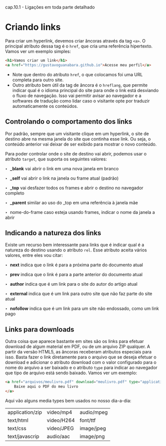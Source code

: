 cap.10.1 - Ligações em toda parte detalhado

# Criando links

Para criar um hyperlink, devemos criar âncoras através da tag `<a>`. O principal atributo dessa tag é o `href`, que cria uma referência hipertexto. Vamos ver um exemplo simples:

```html
<h1>Vamos criar um link</h1>
<a href="https://gustavoguanabara.github.io">Acesse meu perfil</a>
```

- Note que dentro do atributo `href`, o que colocamos foi uma URL completa para outro site.
- Outro atributo bem útil da tag de âncora é o `hreflang`, que permite indicar qual é o idioma principal do site para onde o link está desviando o fluxo de navegação. Isso vai permitir avisar ao navegador e a softwares de tradução como lidar caso o visitante opte por traduzir automaticamente os conteúdos.

## Controlando o comportamento dos links

Por padrão, sempre que um visitante clique em um hyperlink, o site de destino abre na mesma janela do site que continha esse link. Ou seja, o conteúdo anterior vai deixar de ser exibido para mostrar o novo conteúdo.

Para poder controlar onde o site de destino vai abrir, podemos usar o atributo `target`, que suporta os seguintes valores:

‣  **_blank** vai abrir o link em uma nova janela em branco

‣  **_self** vai abrir o link na janela ou frame atual (padrão)

‣  **_top** vai desfazer todos os frames e abrir o destino no navegador completo

‣  **_parent** similar ao uso do _top em uma referência à janela mãe

‣  nome-do-frame caso esteja usando frames, indicar o nome da janela a abrir

## Indicando a natureza dos links

Existe um recurso bem interessante para links que é indicar qual é a natureza do destino usando o atributo `rel`. Esse atributo aceita vários valores, entre eles vou citar:

‣  **next** indica que o link é para a próxima parte do documento atual

‣  **prev** indica que o link é para a parte anterior do documento atual

‣  **author** indica que é um link para o site do autor do artigo atual

‣  **external** indica que é um link para outro site que não faz parte do site atual

‣  **nofollow** indica que é um link para um site não endossado, como um link pago

## Links para downloads

Outra coisa que aparece bastante em sites são os links para efetuar download de algum material em PDF, ou de um arquivo ZIP qualquer. A partir da versão HTML5, as âncoras receberam atributos especiais para isso. Basta fazer o link diretamente para o arquivo que se deseja efetuar o download e adicionar o atributo download com o valor configurado para o nome do arquivo a ser baixado e o atributo `type` para indicar ao navegador que tipo de arquivo está sendo baixado. Vamos ver um exemplo:

```html
<a href="arquivos/meulivro.pdf" download="meulivro.pdf" type="application/pdf">
    Baixe aqui o PDF do meu livro
</a>
```

Aqui vão alguns media types bem usados no nosso dia-a-dia:

|     |     |     |
| --- | --- | --- |
| application/zip | video/mp4 | audio/mpeg |
| text/html | video/H264 | font/ttf |
| text/css | video/JPEG | image/jpeg |
| text/javascrip | audio/aac | image/png |